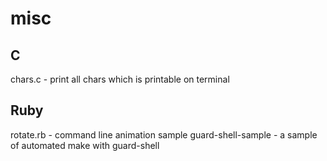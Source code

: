 # misc

## C

chars.c - print all chars which is printable on terminal

## Ruby
rotate.rb - command line animation sample
guard-shell-sample - a sample of automated make with guard-shell
